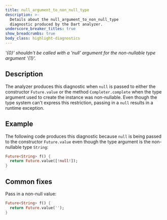 ```yaml
---
title: null_argument_to_non_null_type
description: >-
  Details about the null_argument_to_non_null_type
  diagnostic produced by the Dart analyzer.
underscore_breaker_titles: true
show_breadcrumbs: true
body_class: highlight-diagnostics
---
```


_'{0}' shouldn't be called with a 'null' argument for the non-nullable type
argument '{1}'._

## Description

The analyzer produces this diagnostic when `null` is passed to either the
constructor `Future.value` or the method `Completer.complete` when the type
argument used to create the instance was non-nullable. Even though the type
system can't express this restriction, passing in a `null` results in a
runtime exception.

## Example

The following code produces this diagnostic because `null` is being passed
to the constructor `Future.value` even though the type argument is the
non-nullable type `String`:

```dart
Future<String> f() {
  return Future.value([!null!]);
}
```

## Common fixes

Pass in a non-null value:

```dart
Future<String> f() {
  return Future.value('');
}
```
